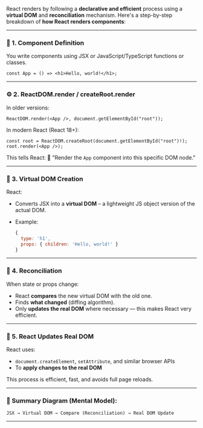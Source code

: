 React renders by following a **declarative and efficient** process using a **virtual DOM** and **reconciliation** mechanism. Here's a step-by-step breakdown of **how React renders components**:

---

### 🧠 1. **Component Definition**

You write components using JSX or JavaScript/TypeScript functions or classes.

```tsx
const App = () => <h1>Hello, world!</h1>;
```

---

### ⚙️ 2. **ReactDOM.render / createRoot.render**

In older versions:

```tsx
ReactDOM.render(<App />, document.getElementById("root"));
```

In modern React (React 18+):

```tsx
const root = ReactDOM.createRoot(document.getElementById("root")!);
root.render(<App />);
```

This tells React:
🔹 "Render the `App` component into this specific DOM node."

---

### 🧩 3. **Virtual DOM Creation**

React:

- Converts JSX into a **virtual DOM** – a lightweight JS object version of the actual DOM.
- Example:

  ```js
  {
    type: 'h1',
    props: { children: 'Hello, world!' }
  }
  ```

---

### 🔁 4. **Reconciliation**

When state or props change:

- React **compares** the new virtual DOM with the old one.
- Finds **what changed** (diffing algorithm).
- Only **updates the real DOM** where necessary — this makes React very efficient.

---

### 🌱 5. **React Updates Real DOM**

React uses:

- `document.createElement`, `setAttribute`, and similar browser APIs
- To **apply changes to the real DOM**

This process is efficient, fast, and avoids full page reloads.

---

### 📸 Summary Diagram (Mental Model):

```
JSX → Virtual DOM → Compare (Reconciliation) → Real DOM Update
```

---
